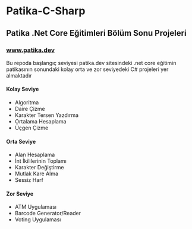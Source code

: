# Patika-C-Sharp

## Patika .Net Core Eğitimleri Bölüm Sonu Projeleri

### www.patika.dev

Bu repoda başlangıç seviyesi patika.dev sitesindeki .net core eğitimin patikasının sonundaki kolay orta ve zor seviyedeki C# projeleri yer almaktadır

#### Kolay Seviye
- Algoritma
- Daire Çizme
- Karakter Tersen Yazdırma
- Ortalama Hesaplama
- Üçgen Çizme

#### Orta Seviye
- Alan Hesaplama
- İnt İkililerinin Toplamı
- Karakter Değiştirme
- Mutlak Kare Alma
- Sessiz Harf

#### Zor Seviye
- ATM Uygulaması
- Barcode Generator/Reader
- Voting Uygulaması

